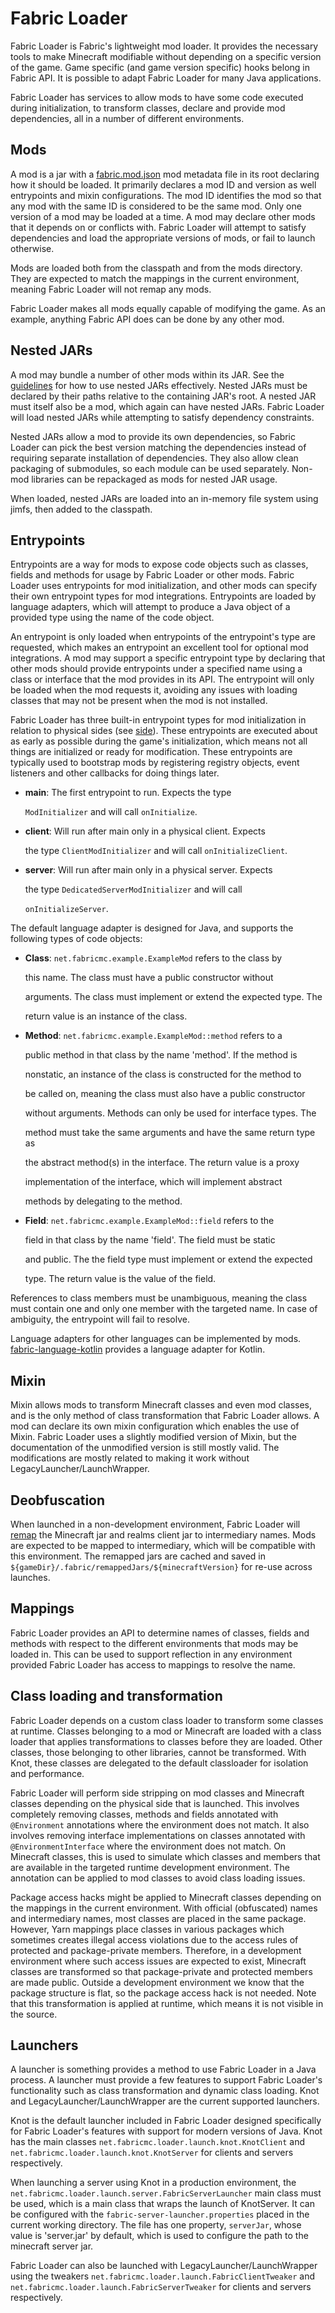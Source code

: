 # Fabric Loader

Fabric Loader is Fabric's lightweight mod loader. It provides the necessary tools to make Minecraft modifiable without depending on a specific version of the game. Game specific \(and game version specific\) hooks belong in Fabric API. It is possible to adapt Fabric Loader for many Java applications.

Fabric Loader has services to allow mods to have some code executed during initialization, to transform classes, declare and provide mod dependencies, all in a number of different environments.

## Mods

A mod is a jar with a [fabric.mod.json](fabric_mod_json.md) mod metadata file in its root declaring how it should be loaded. It primarily declares a mod ID and version as well entrypoints and mixin configurations. The mod ID identifies the mod so that any mod with the same ID is considered to be the same mod. Only one version of a mod may be loaded at a time. A mod may declare other mods that it depends on or conflicts with. Fabric Loader will attempt to satisfy dependencies and load the appropriate versions of mods, or fail to launch otherwise.

Mods are loaded both from the classpath and from the mods directory. They are expected to match the mappings in the current environment, meaning Fabric Loader will not remap any mods.

Fabric Loader makes all mods equally capable of modifying the game. As an example, anything Fabric API does can be done by any other mod.

## Nested JARs

A mod may bundle a number of other mods within its JAR. See the [guidelines](https://fabricmc.net/wiki/tutorial:loader04x#nested_jars) for how to use nested JARs effectively. Nested JARs must be declared by their paths relative to the containing JAR's root. A nested JAR must itself also be a mod, which again can have nested JARs. Fabric Loader will load nested JARs while attempting to satisfy dependency constraints.

Nested JARs allow a mod to provide its own dependencies, so Fabric Loader can pick the best version matching the dependencies instead of requiring separate installation of dependencies. They also allow clean packaging of submodules, so each module can be used separately. Non-mod libraries can be repackaged as mods for nested JAR usage.

When loaded, nested JARs are loaded into an in-memory file system using jimfs, then added to the classpath.

## Entrypoints

Entrypoints are a way for mods to expose code objects such as classes, fields and methods for usage by Fabric Loader or other mods. Fabric Loader uses entrypoints for mod initialization, and other mods can specify their own entrypoint types for mod integrations. Entrypoints are loaded by language adapters, which will attempt to produce a Java object of a provided type using the name of the code object.

An entrypoint is only loaded when entrypoints of the entrypoint's type are requested, which makes an entrypoint an excellent tool for optional mod integrations. A mod may support a specific entrypoint type by declaring that other mods should provide entrypoints under a specified name using a class or interface that the mod provides in its API. The entrypoint will only be loaded when the mod requests it, avoiding any issues with loading classes that may not be present when the mod is not installed.

Fabric Loader has three built-in entrypoint types for mod initialization in relation to physical sides \(see [side](../modding-tutorials/conventions-and-terminology/side.md)\). These entrypoints are executed about as early as possible during the game's initialization, which means not all things are initialized or ready for modification. These entrypoints are typically used to bootstrap mods by registering registry objects, event listeners and other callbacks for doing things later.

* **main**: The first entrypoint to run. Expects the type

  `ModInitializer` and will call `onInitialize`.

* **client**: Will run after main only in a physical client. Expects

  the type `ClientModInitializer` and will call `onInitializeClient`.

* **server**: Will run after main only in a physical server. Expects

  the type `DedicatedServerModInitializer` and will call

  `onInitializeServer`.

The default language adapter is designed for Java, and supports the following types of code objects:

* **Class**: `net.fabricmc.example.ExampleMod` refers to the class by

  this name. The class must have a public constructor without

  arguments. The class must implement or extend the expected type. The

  return value is an instance of the class.

* **Method**: `net.fabricmc.example.ExampleMod::method` refers to a

  public method in that class by the name 'method'. If the method is

  nonstatic, an instance of the class is constructed for the method to

  be called on, meaning the class must also have a public constructor

  without arguments. Methods can only be used for interface types. The

  method must take the same arguments and have the same return type as

  the abstract method\(s\) in the interface. The return value is a proxy

  implementation of the interface, which will implement abstract

  methods by delegating to the method.

* **Field**: `net.fabricmc.example.ExampleMod::field` refers to the

  field in that class by the name 'field'. The field must be static

  and public. The the field type must implement or extend the expected

  type. The return value is the value of the field.

References to class members must be unambiguous, meaning the class must contain one and only one member with the targeted name. In case of ambiguity, the entrypoint will fail to resolve.

Language adapters for other languages can be implemented by mods. [fabric-language-kotlin](https://github.com/FabricMC/fabric-language-kotlin) provides a language adapter for Kotlin.

## Mixin

Mixin allows mods to transform Minecraft classes and even mod classes, and is the only method of class transformation that Fabric Loader allows. A mod can declare its own mixin configuration which enables the use of Mixin. Fabric Loader uses a slightly modified version of Mixin, but the documentation of the unmodified version is still mostly valid. The modifications are mostly related to making it work without LegacyLauncher/LaunchWrapper.

## Deobfuscation

When launched in a non-development environment, Fabric Loader will [remap](mappings.md) the Minecraft jar and realms client jar to intermediary names. Mods are expected to be mapped to intermediary, which will be compatible with this environment. The remapped jars are cached and saved in `${gameDir}/.fabric/remappedJars/${minecraftVersion}` for re-use across launches.

## Mappings

Fabric Loader provides an API to determine names of classes, fields and methods with respect to the different environments that mods may be loaded in. This can be used to support reflection in any environment provided Fabric Loader has access to mappings to resolve the name.

## Class loading and transformation

Fabric Loader depends on a custom class loader to transform some classes at runtime. Classes belonging to a mod or Minecraft are loaded with a class loader that applies transformations to classes before they are loaded. Other classes, those belonging to other libraries, cannot be transformed. With Knot, these classes are delegated to the default classloader for isolation and performance.

Fabric Loader will perform side stripping on mod classes and Minecraft classes depending on the physical side that is launched. This involves completely removing classes, methods and fields annotated with `@Environment` annotations where the environment does not match. It also involves removing interface implementations on classes annotated with `@EnvironmentInterface` where the environment does not match. On Minecraft classes, this is used to simulate which classes and members that are available in the targeted runtime development environment. The annotation can be applied to mod classes to avoid class loading issues.

Package access hacks might be applied to Minecraft classes depending on the mappings in the current environment. With official \(obfuscated\) names and intermediary names, most classes are placed in the same package. However, Yarn mappings place classes in various packages which sometimes creates illegal access violations due to the access rules of protected and package-private members. Therefore, in a development environment where such access issues are expected to exist, Minecraft classes are transformed so that package-private and protected members are made public. Outside a development environment we know that the package structure is flat, so the package access hack is not needed. Note that this transformation is applied at runtime, which means it is not visible in the source.

## Launchers

A launcher is something provides a method to use Fabric Loader in a Java process. A launcher must provide a few features to support Fabric Loader's functionality such as class transformation and dynamic class loading. Knot and LegacyLauncher/LaunchWrapper are the current supported launchers.

Knot is the default launcher included in Fabric Loader designed specifically for Fabric Loader's features with support for modern versions of Java. Knot has the main classes `net.fabricmc.loader.launch.knot.KnotClient` and `net.fabricmc.loader.launch.knot.KnotServer` for clients and servers respectively.

When launching a server using Knot in a production environment, the `net.fabricmc.loader.launch.server.FabricServerLauncher` main class must be used, which is a main class that wraps the launch of KnotServer. It can be configured with the `fabric-server-launcher.properties` placed in the current working directory. The file has one property, `serverJar`, whose value is 'server.jar' by default, which is used to configure the path to the minecraft server jar.

Fabric Loader can also be launched with LegacyLauncher/LaunchWrapper using the tweakers `net.fabricmc.loader.launch.FabricClientTweaker` and `net.fabricmc.loader.launch.FabricServerTweaker` for clients and servers respectively.

